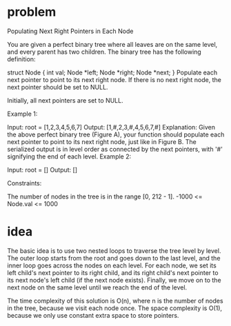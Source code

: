 # problem

Populating Next Right Pointers in Each Node

You are given a perfect binary tree where all leaves are on the same level, and every parent has two children. The binary tree has the following definition:

struct Node {
int val;
Node *left;
Node *right;
Node *next;
}
Populate each next pointer to point to its next right node. If there is no next right node, the next pointer should be set to NULL.

Initially, all next pointers are set to NULL.



Example 1:


Input: root = [1,2,3,4,5,6,7]
Output: [1,#,2,3,#,4,5,6,7,#]
Explanation: Given the above perfect binary tree (Figure A), your function should populate each next pointer to point to its next right node, just like in Figure B. The serialized output is in level order as connected by the next pointers, with '#' signifying the end of each level.
Example 2:

Input: root = []
Output: []


Constraints:

The number of nodes in the tree is in the range [0, 212 - 1].
-1000 <= Node.val <= 1000

# idea


The basic idea is to use two nested loops to traverse the tree level by level. 
The outer loop starts from the root and goes down to the last level,
and the inner loop goes across the nodes on each level.
For each node, we set its left child's next pointer to its right child,
and its right child's next pointer to its next node's left child 
(if the next node exists). 
Finally, we move on to the next node on the same level until we reach the end of the level.

The time complexity of this solution is O(n), where n is the number of nodes in the tree, because we visit each node once. 
The space complexity is O(1), because we only use constant extra space to store pointers.